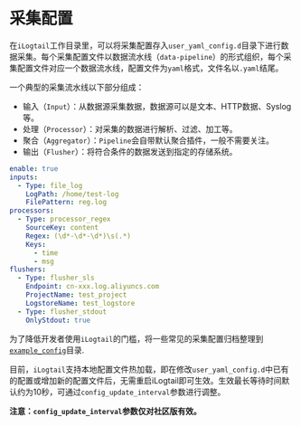# 采集配置

在`iLogtail`工作目录里，可以将采集配置存入`user_yaml_config.d`目录下进行数据采集。每个采集配置文件以数据流水线（`data-pipeline`）的形式组织，每个采集配置文件对应一个数据流水线，配置文件为`yaml`格式，文件名以`.yaml`结尾。

一个典型的采集流水线以下部分组成：

* 输入（`Input`）：从数据源采集数据，数据源可以是文本、HTTP数据、Syslog等。
* 处理（`Processor`）：对采集的数据进行解析、过滤、加工等。
* 聚合（`Aggregator`）：`Pipeline`会自带默认聚合插件，一般不需要关注。
* 输出（`Flusher`）：将符合条件的数据发送到指定的存储系统。

```yaml
enable: true
inputs:
  - Type: file_log
    LogPath: /home/test-log
    FilePattern: reg.log
processors:
  - Type: processor_regex
    SourceKey: content
    Regex: (\d*-\d*-\d*)\s(.*)
    Keys:
      - time
      - msg
flushers:
  - Type: flusher_sls
    Endpoint: cn-xxx.log.aliyuncs.com
    ProjectName: test_project
    LogstoreName: test_logstore
  - Type: flusher_stdout
    OnlyStdout: true
```

为了降低开发者使用`iLogtail`的门槛，将一些常见的采集配置归档整理到[`example_config`](../../../example_config/)目录.

目前，`iLogtail`支持本地配置文件热加载，即在修改`user_yaml_config.d`中已有的配置或增加新的配置文件后，无需重启iLogtail即可生效。生效最长等待时间默认约为10秒，可通过`config_update_interval`参数进行调整。

**注意：`config_update_interval`参数仅对社区版有效。**
